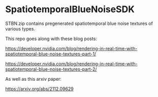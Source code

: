 # SpatiotemporalBlueNoiseSDK

STBN.zip contains pregenerated spatiotemporal blue noise textures of various types.

This repo goes along with these blog posts:

https://developer.nvidia.com/blog/rendering-in-real-time-with-spatiotemporal-blue-noise-textures-part-1/

https://developer.nvidia.com/blog/rendering-in-real-time-with-spatiotemporal-blue-noise-textures-part-2/

As well as this arxiv paper:

https://arxiv.org/abs/2112.09629
